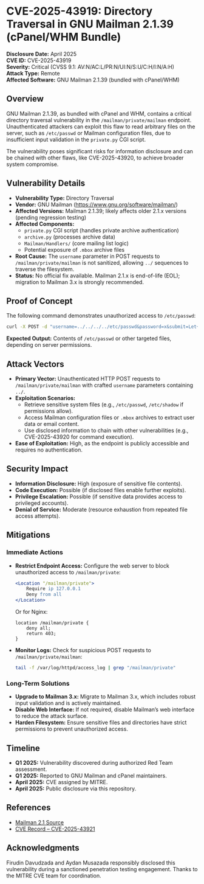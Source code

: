 # CVE-2025-43919: Directory Traversal in GNU Mailman 2.1.39 (cPanel/WHM Bundle)

**Disclosure Date:** April 2025\
**CVE ID:** CVE-2025-43919\
**Severity:** Critical (CVSS 9.1: AV:N/AC:L/PR:N/UI:N/S:U/C:H/I:N/A:H)\
**Attack Type:** Remote\
**Affected Software:** GNU Mailman 2.1.39 (bundled with cPanel/WHM) 

## Overview

GNU Mailman 2.1.39, as bundled with cPanel and WHM, contains a critical directory traversal vulnerability in the `/mailman/private/mailman` endpoint. Unauthenticated attackers can exploit this flaw to read arbitrary files on the server, such as `/etc/passwd` or Mailman configuration files, due to insufficient input validation in the `private.py` CGI script.

The vulnerability poses significant risks for information disclosure and can be chained with other flaws, like CVE-2025-43920, to achieve broader system compromise.

## Vulnerability Details

- **Vulnerability Type:** Directory Traversal
- **Vendor:** GNU Mailman (https://www.gnu.org/software/mailman/)
- **Affected Versions:** Mailman 2.1.39; likely affects older 2.1.x versions (pending regression testing)
- **Affected Components:**
  - `private.py` CGI script (handles private archive authentication)
  - `archive.py` (processes archive data)
  - `Mailman/Handlers/` (core mailing list logic)
  - Potential exposure of `.mbox` archive files
- **Root Cause:** The `username` parameter in POST requests to `/mailman/private/mailman` is not sanitized, allowing `../` sequences to traverse the filesystem.
- **Status:** No official fix available. Mailman 2.1.x is end-of-life (EOL); migration to Mailman 3.x is strongly recommended.

## Proof of Concept

The following command demonstrates unauthorized access to `/etc/passwd`:

```bash
curl -X POST -d "username=../../../../etc/passwd&password=x&submit=Let+me+in..." http://target/mailman/private/mailman
```

**Expected Output:** Contents of `/etc/passwd` or other targeted files, depending on server permissions.

## Attack Vectors

- **Primary Vector:** Unauthenticated HTTP POST requests to `/mailman/private/mailman` with crafted `username` parameters containing `../`.
- **Exploitation Scenarios:**
  - Retrieve sensitive system files (e.g., `/etc/passwd`, `/etc/shadow` if permissions allow).
  - Access Mailman configuration files or `.mbox` archives to extract user data or email content.
  - Use disclosed information to chain with other vulnerabilities (e.g., CVE-2025-43920 for command execution).
- **Ease of Exploitation:** High, as the endpoint is publicly accessible and requires no authentication.

## Security Impact

- **Information Disclosure:** High (exposure of sensitive file contents).
- **Code Execution:** Possible (if disclosed files enable further exploits).
- **Privilege Escalation:** Possible (if sensitive data provides access to privileged accounts).
- **Denial of Service:** Moderate (resource exhaustion from repeated file access attempts).

## Mitigations

### Immediate Actions

- **Restrict Endpoint Access:** Configure the web server to block unauthorized access to `/mailman/private`:

  ```apache
  <Location "/mailman/private">
      Require ip 127.0.0.1
      Deny from all
  </Location>
  ```

  Or for Nginx:

  ```nginx
  location /mailman/private {
      deny all;
      return 403;
  }
  ```

- **Monitor Logs:** Check for suspicious POST requests to `/mailman/private/mailman`:

  ```bash
  tail -f /var/log/httpd/access_log | grep "/mailman/private"
  ```

### Long-Term Solutions

- **Upgrade to Mailman 3.x:** Migrate to Mailman 3.x, which includes robust input validation and is actively maintained.
- **Disable Web Interface:** If not required, disable Mailman’s web interface to reduce the attack surface.
- **Harden Filesystem:** Ensure sensitive files and directories have strict permissions to prevent unauthorized access.

## Timeline

- **Q1 2025:** Vulnerability discovered during authorized Red Team assessment.
- **Q1 2025:** Reported to GNU Mailman and cPanel maintainers.
- **April 2025:** CVE assigned by MITRE.
- **April 2025:** Public disclosure via this repository.

## References

- [Mailman 2.1 Source](https://code.launchpad.net/~mailman-coders/mailman/2.1)
- [CVE Record – CVE-2025-43921](https://www.cve.org/CVERecord?id=CVE-2025-43921)

## Acknowledgments

Firudin Davudzada and Aydan Musazada responsibly disclosed this vulnerability during a sanctioned penetration testing engagement.
Thanks to the MITRE CVE team for coordination.

